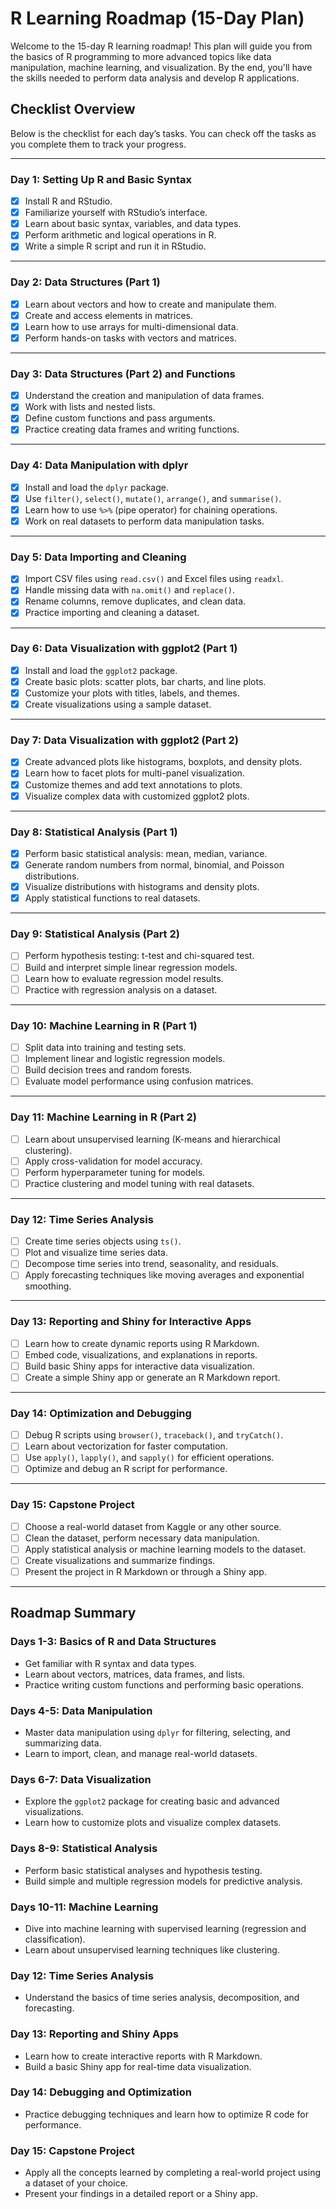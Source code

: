 # **R Learning Roadmap (15-Day Plan)**

Welcome to the 15-day R learning roadmap! This plan will guide you from the basics of R programming to more advanced topics like data manipulation, machine learning, and visualization. By the end, you'll have the skills needed to perform data analysis and develop R applications.

## **Checklist Overview**
Below is the checklist for each day’s tasks. You can check off the tasks as you complete them to track your progress.

---

### **Day 1: Setting Up R and Basic Syntax**

- [x] Install R and RStudio.
- [x] Familiarize yourself with RStudio’s interface.
- [x] Learn about basic syntax, variables, and data types.
- [x] Perform arithmetic and logical operations in R.
- [x] Write a simple R script and run it in RStudio.

---

### **Day 2: Data Structures (Part 1)**

- [x] Learn about vectors and how to create and manipulate them.
- [x] Create and access elements in matrices.
- [x] Learn how to use arrays for multi-dimensional data.
- [x] Perform hands-on tasks with vectors and matrices.

---

### **Day 3: Data Structures (Part 2) and Functions**

- [x] Understand the creation and manipulation of data frames.
- [x] Work with lists and nested lists.
- [x] Define custom functions and pass arguments.
- [x] Practice creating data frames and writing functions.

---

### **Day 4: Data Manipulation with dplyr**

- [x] Install and load the `dplyr` package.
- [x] Use `filter()`, `select()`, `mutate()`, `arrange()`, and `summarise()`.
- [x] Learn how to use `%>%` (pipe operator) for chaining operations.
- [x] Work on real datasets to perform data manipulation tasks.

---

### **Day 5: Data Importing and Cleaning**

- [x] Import CSV files using `read.csv()` and Excel files using `readxl`.
- [x] Handle missing data with `na.omit()` and `replace()`.
- [x] Rename columns, remove duplicates, and clean data.
- [x] Practice importing and cleaning a dataset.

---

### **Day 6: Data Visualization with ggplot2 (Part 1)**

- [x] Install and load the `ggplot2` package.
- [x] Create basic plots: scatter plots, bar charts, and line plots.
- [x] Customize your plots with titles, labels, and themes.
- [x] Create visualizations using a sample dataset.

---

### **Day 7: Data Visualization with ggplot2 (Part 2)**

- [x] Create advanced plots like histograms, boxplots, and density plots.
- [x] Learn how to facet plots for multi-panel visualization.
- [x] Customize themes and add text annotations to plots.
- [x] Visualize complex data with customized ggplot2 plots.

---

### **Day 8: Statistical Analysis (Part 1)**

- [x] Perform basic statistical analysis: mean, median, variance.
- [x] Generate random numbers from normal, binomial, and Poisson distributions.
- [x] Visualize distributions with histograms and density plots.
- [x] Apply statistical functions to real datasets.

---

### **Day 9: Statistical Analysis (Part 2)**

- [ ] Perform hypothesis testing: t-test and chi-squared test.
- [ ] Build and interpret simple linear regression models.
- [ ] Learn how to evaluate regression model results.
- [ ] Practice with regression analysis on a dataset.

---

### **Day 10: Machine Learning in R (Part 1)**

- [ ] Split data into training and testing sets.
- [ ] Implement linear and logistic regression models.
- [ ] Build decision trees and random forests.
- [ ] Evaluate model performance using confusion matrices.

---

### **Day 11: Machine Learning in R (Part 2)**

- [ ] Learn about unsupervised learning (K-means and hierarchical clustering).
- [ ] Apply cross-validation for model accuracy.
- [ ] Perform hyperparameter tuning for models.
- [ ] Practice clustering and model tuning with real datasets.

---

### **Day 12: Time Series Analysis**

- [ ] Create time series objects using `ts()`.
- [ ] Plot and visualize time series data.
- [ ] Decompose time series into trend, seasonality, and residuals.
- [ ] Apply forecasting techniques like moving averages and exponential smoothing.

---

### **Day 13: Reporting and Shiny for Interactive Apps**

- [ ] Learn how to create dynamic reports using R Markdown.
- [ ] Embed code, visualizations, and explanations in reports.
- [ ] Build basic Shiny apps for interactive data visualization.
- [ ] Create a simple Shiny app or generate an R Markdown report.

---

### **Day 14: Optimization and Debugging**

- [ ] Debug R scripts using `browser()`, `traceback()`, and `tryCatch()`.
- [ ] Learn about vectorization for faster computation.
- [ ] Use `apply()`, `lapply()`, and `sapply()` for efficient operations.
- [ ] Optimize and debug an R script for performance.

---

### **Day 15: Capstone Project**

- [ ] Choose a real-world dataset from Kaggle or any other source.
- [ ] Clean the dataset, perform necessary data manipulation.
- [ ] Apply statistical analysis or machine learning models to the dataset.
- [ ] Create visualizations and summarize findings.
- [ ] Present the project in R Markdown or through a Shiny app.

---

## **Roadmap Summary**

### **Days 1-3: Basics of R and Data Structures**
- Get familiar with R syntax and data types.
- Learn about vectors, matrices, data frames, and lists.
- Practice writing custom functions and performing basic operations.

### **Days 4-5: Data Manipulation**
- Master data manipulation using `dplyr` for filtering, selecting, and summarizing data.
- Learn to import, clean, and manage real-world datasets.

### **Days 6-7: Data Visualization**
- Explore the `ggplot2` package for creating basic and advanced visualizations.
- Learn how to customize plots and visualize complex datasets.

### **Days 8-9: Statistical Analysis**
- Perform basic statistical analyses and hypothesis testing.
- Build simple and multiple regression models for predictive analysis.

### **Days 10-11: Machine Learning**
- Dive into machine learning with supervised learning (regression and classification).
- Learn about unsupervised learning techniques like clustering.

### **Day 12: Time Series Analysis**
- Understand the basics of time series analysis, decomposition, and forecasting.

### **Day 13: Reporting and Shiny Apps**
- Learn how to create interactive reports with R Markdown.
- Build a basic Shiny app for real-time data visualization.

### **Day 14: Debugging and Optimization**
- Practice debugging techniques and learn how to optimize R code for performance.

### **Day 15: Capstone Project**
- Apply all the concepts learned by completing a real-world project using a dataset of your choice.
- Present your findings in a detailed report or a Shiny app.
